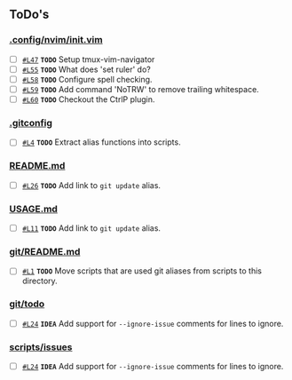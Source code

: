 ## ToDo's

### [.config/nvim/init.vim](.config/nvim/init.vim)

- [ ] [`#L47`](.config/nvim/init.vim#L47) **`TODO`** Setup tmux-vim-navigator
- [ ] [`#L55`](.config/nvim/init.vim#L55) **`TODO`** What does 'set ruler' do?
- [ ] [`#L58`](.config/nvim/init.vim#L58) **`TODO`** Configure spell checking.
- [ ] [`#L59`](.config/nvim/init.vim#L59) **`TODO`** Add command 'NoTRW' to remove trailing whitespace.
- [ ] [`#L60`](.config/nvim/init.vim#L60) **`TODO`** Checkout the CtrlP plugin.

### [.gitconfig](.gitconfig)

- [ ] [`#L4`](.gitconfig#L4) **`TODO`** Extract alias functions into scripts.

### [README.md](README.md)

- [ ] [`#L26`](README.md#L26) **`TODO`** Add link to `git update` alias.

### [USAGE.md](USAGE.md)

- [ ] [`#L11`](USAGE.md#L11) **`TODO`** Add link to `git update` alias.

### [git/README.md](git/README.md)

- [ ] [`#L1`](git/README.md#L1) **`TODO`** Move scripts that are used git aliases from scripts to this directory.

### [git/todo](git/todo)

- [ ] [`#L24`](git/todo#L24) **`IDEA`** Add support for `--ignore-issue` comments for lines to ignore.

### [scripts/issues](scripts/issues)

- [ ] [`#L24`](scripts/issues#L24) **`IDEA`** Add support for `--ignore-issue` comments for lines to ignore.

